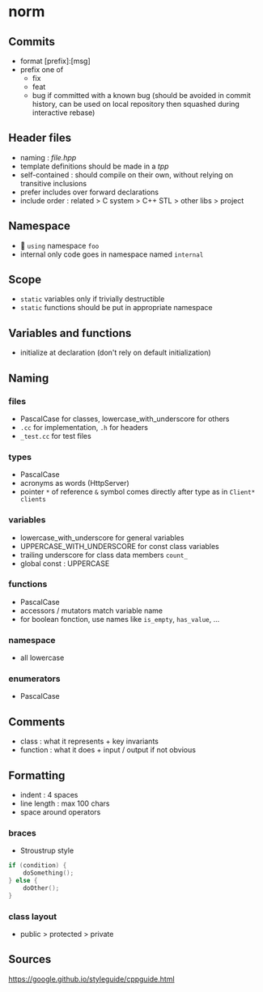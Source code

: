 # norm

## Commits

- format [prefix]:[msg]
- prefix one of
	- fix
	- feat
	- bug if committed with a known bug (should be avoided in commit history, can be used on local repository then squashed during interactive rebase)

## Header files
- naming : _file.hpp_
- template definitions should be made in a _tpp_
- self-contained : should compile on their own, without relying on transitive inclusions
- prefer includes over forward declarations
- include order : related > C system > C++ STL > other libs > project

## Namespace
- 🚫 `using` namespace `foo`
- internal only code goes in namespace named `internal`

## Scope

- `static` variables only if trivially destructible
- `static` functions should be put in appropriate namespace

## Variables and functions

- initialize at declaration (don't rely on default initialization)

## Naming

### files

- PascalCase for classes, lowercase_with_underscore for others
- `.cc` for implementation, `.h` for headers
- `_test.cc` for test files

### types

- PascalCase
- acronyms as words (HttpServer)
- pointer `*` of reference `&` symbol comes directly after type as in `Client* clients`

### variables

- lowercase_with_underscore for general variables
- UPPERCASE_WITH_UNDERSCORE for const class variables
- trailing underscore for class data members `count_`
- global const : UPPERCASE

### functions

- PascalCase
- accessors / mutators match variable name
- for boolean fonction, use names like `is_empty`, `has_value`, ...

### namespace

- all lowercase

### enumerators

- PascalCase

## Comments

- class : what it represents + key invariants
- function : what it does + input / output if not obvious

## Formatting

- indent : 4 spaces
- line length : max 100 chars
- space around operators

### braces

- Stroustrup style

```cpp
if (condition) {
	doSomething();
} else {
	doOther();
}
```

### class layout

- public > protected > private

## Sources

https://google.github.io/styleguide/cppguide.html